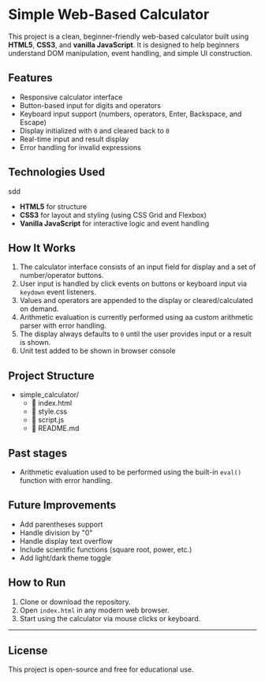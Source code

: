 # Simple Web-Based Calculator

This project is a clean, beginner-friendly web-based calculator built using **HTML5**, **CSS3**, and **vanilla JavaScript**. It is designed to help beginners understand DOM manipulation, event handling, and simple UI construction.

## Features

- Responsive calculator interface
- Button-based input for digits and operators
- Keyboard input support (numbers, operators, Enter, Backspace, and Escape)
- Display initialized with `0` and cleared back to `0`
- Real-time input and result display
- Error handling for invalid expressions

## Technologies Used
sdd
- **HTML5** for structure
- **CSS3** for layout and styling (using CSS Grid and Flexbox)
- **Vanilla JavaScript** for interactive logic and event handling

## How It Works

1. The calculator interface consists of an input field for display and a set of number/operator buttons.
2. User input is handled by click events on buttons or keyboard input via `keydown` event listeners.
3. Values and operators are appended to the display or cleared/calculated on demand.
4. Arithmetic evaluation is currently performed using aa custom arithmetic parser with error handling.
5. The display always defaults to `0` until the user provides input or a result is shown.
6. Unit test added to be shown in browser console

## Project Structure

- simple_calculator/
    - 📜 index.html
    - 📜 style.css
    - 📜 script.js
    - 📜 README.md

## Past stages

- Arithmetic evaluation used to be performed using the built-in `eval()` function with error handling.

## Future Improvements

- Add parentheses support
- Handle division by "0"
- Handle display text overflow
- Include scientific functions (square root, power, etc.)
- Add light/dark theme toggle

## How to Run

1. Clone or download the repository.
2. Open `index.html` in any modern web browser.
3. Start using the calculator via mouse clicks or keyboard.

---

## License

This project is open-source and free for educational use.